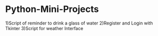 # Python-Mini-Projects
1)Script of reminder to drink a glass of water
2)Register and Login with Tkinter
3)Script for weather Interface
